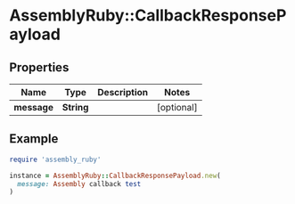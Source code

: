 # AssemblyRuby::CallbackResponsePayload

## Properties

| Name | Type | Description | Notes |
| ---- | ---- | ----------- | ----- |
| **message** | **String** |  | [optional] |

## Example

```ruby
require 'assembly_ruby'

instance = AssemblyRuby::CallbackResponsePayload.new(
  message: Assembly callback test
)
```

